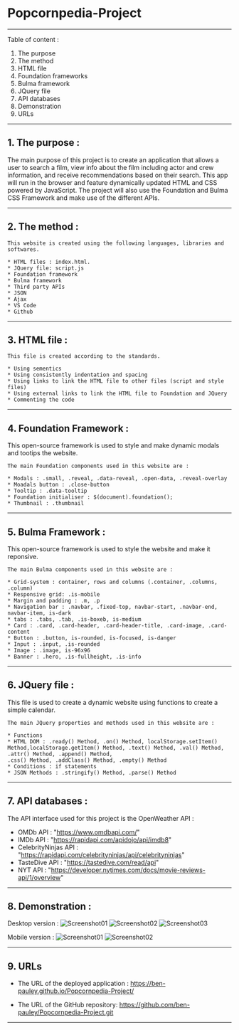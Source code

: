 # Popcornpedia-Project
-----------------------------------------------------------------------------------------------------------------------
Table of content :

1. The purpose
2. The method
3. HTML file
4. Foundation frameworks
5. Bulma framework
6. JQuery file
7. API databases
8. Demonstration
9. URLs 

-----------------------------------------------------------------------------------------------------------------------

## 1. The purpose :

The main purpose of this project is to create an application that allows a user to search a film, view info about the film including actor and crew information, and receive recommendations based on their search. 
This app will run in the browser and feature dynamically updated HTML and CSS powered by JavaScript. The project will also use the Foundation and Bulma CSS Framework and make use of the different APIs. 

-----------------------------------------------------------------------------------------------------------------------

## 2. The method : 

    This website is created using the following languages, libraries and softwares.

    * HTML files : index.html.
    * JQuery file: script.js
    * Foundation framework
    * Bulma framework
    * Third party APIs
    * JSON
    * Ajax
    * VS Code
    * Github
   
-----------------------------------------------------------------------------------------------------------------------

## 3. HTML file : 
    
    This file is created according to the standards.

    * Using sementics
    * Using consistently indentation and spacing
    * Using links to link the HTML file to other files (script and style files)
    * Using external links to link the HTML file to Foundation and JQuery
    * Commenting the code

-----------------------------------------------------------------------------------------------------------------------

## 4. Foundation Framework :  

This open-source framework is used to style and make dynamic modals and tootips the website.

    The main Foundation components used in this website are :

    * Modals : .small, .reveal, .data-reveal, .open-data, .reveal-overlay
    * Moadals button : .close-button
    * Tooltip : .data-tooltip
    * Foundation initialiser : $(document).foundation();
    * Thumbnail : .thumbnail

-----------------------------------------------------------------------------------------------------------------------

## 5. Bulma Framework :

This open-source framework is used to style the website and make it reponsive. 

    The main Bulma components used in this website are :

    * Grid-system : container, rows and columns (.container, .columns, .column)
    * Responsive grid: .is-mobile
    * Margin and padding : .m, .p
    * Navigation bar : .navbar, .fixed-top, navbar-start, .navbar-end, navbar-item, is-dark
    * tabs : .tabs, .tab, .is-boxeb, is-medium
    * Card : .card, .card-header, .card-header-title, .card-image, .card-content
    * Button : .button, is-rounded, is-focused, is-danger
    * Input : .input, .is-rounded
    * Image : .image, is-96x96
    * Banner : .hero, .is-fullheight, .is-info

-----------------------------------------------------------------------------------------------------------------------

## 6. JQuery file : 

This file is used to create a dynamic website using functions to create a simple calendar.

    The main JQuery properties and methods used in this website are :
    
    * Functions  
    * HTML DOM : .ready() Method, .on() Method, localStorage.setItem() Method,localStorage.getItem() Method, .text() Method, .val() Method, .attr() Method, .append() Method,
    .css() Method, .addClass() Method, .empty() Method
    * Conditions : if statements
    * JSON Methods : .stringify() Method, .parse() Method    

-----------------------------------------------------------------------------------------------------------------------

## 7. API databases : 

The API interface used for this project is the OpenWeather API : 

* OMDb API : "https://www.omdbapi.com/"
* IMDb API : "https://rapidapi.com/apidojo/api/imdb8"
* CelebrityNinjas API : "https://rapidapi.com/celebrityninjas/api/celebrityninjas" 
* TasteDive API : "https://tastedive.com/read/api" 
* NYT API : "https://developer.nytimes.com/docs/movie-reviews-api/1/overview"

-----------------------------------------------------------------------------------------------------------------------
## 8. Demonstration :  

Desktop version :
![Screenshot01](./assets/Screenshot01.png)
![Screenshot02](./assets/Screenshot02.JPG)
![Screenshot03](./assets/Screenshot03.JPG)

Mobile version :
![Screenshot01](./assets/Screenshot01-mobile.JPG)
![Screenshot02](./assets/Screenshot02-mobile.JPG)

-----------------------------------------------------------------------------------------------------------------------

## 9. URLs 

* The URL of the deployed application : https://ben-pauley.github.io/Popcornpedia-Project/

* The URL of the GitHub repository: https://github.com/ben-pauley/Popcornpedia-Project.git

-----------------------------------------------------------------------------------------------------------------------
